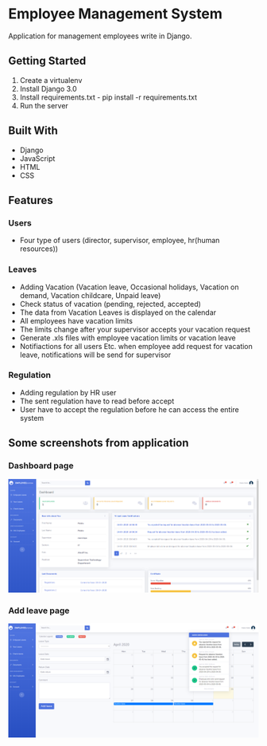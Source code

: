 # Employee Management System

Application for management employees write in Django.

## Getting Started

1. Create a virtualenv
2. Install Django 3.0
3. Install requirements.txt - pip install -r requirements.txt
4. Run the server

## Built With

* Django 
* JavaScript
* HTML
* CSS

## Features

### Users

* Four type of users (director, supervisor, employee, hr(human resources))

### Leaves

* Adding Vacation (Vacation leave, Occasional holidays, Vacation on demand, Vacation childcare, Unpaid leave)
* Check status of vacation (pending, rejected, accepted)
* The data from Vacation Leaves is displayed on the calendar
* All employees have vacation limits
* The limits change after your supervisor accepts your vacation request
* Generate .xls files with employee vacation limits or vacation leave
* Notifiactions for all users Etc. when employee add request for vacation leave, notifications will be send for supervisor

### Regulation

* Adding regulation by HR user
* The sent regulation have to read before accept
* User have to accept the regulation before he can access the entire system

## Some screenshots from application

### Dashboard page  

![alt text](https://raw.githubusercontent.com/marcmas/employeemanagementsystem/master/ems_dashboard.png) 

### Add leave page  

![alt text](https://raw.githubusercontent.com/marcmas/employeemanagementsystem/master/ems_add_leave.png)
